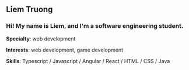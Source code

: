 ## Liem Truong

### Hi! My name is Liem, and I'm a software engineering student.

**Specialty**: web development  

**Interests**: web development, game development  

**Skills**: Typescript / Javascript / Angular / React / HTML / CSS / Java  


